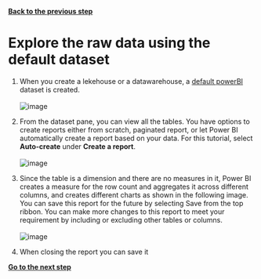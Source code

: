 [**Back to the previous step**](/Analytics%20-%20How%20To%20Proceed/2_Create_the_Bronze_Lakehouse.md)

# Explore the raw data using the default dataset

1. When you create a lekehouse or a datawarehouse, a [default powerBI](https://learn.microsoft.com/en-us/fabric/data-warehouse/datasets#understand-whats-in-the-default-power-bi-dataset) dataset is created.</br>  
![image](https://github.com/sallydabbahmsft/FabricScenarioAnalyticEndToEnd/assets/105279899/250db808-3280-49ce-9b3a-ec82d51ba716)


2. From the dataset pane, you can view all the tables. You have options to create reports either from scratch, paginated report, or let Power BI automatically create a report based on your data. For this tutorial, select **Auto-create** under **Create a report**. </br>  
![image](https://github.com/sallydabbahmsft/FabricScenarioAnalyticEndToEnd/assets/105279899/79a64b84-9f50-480d-a3e6-2f15230dc89d)


3. Since the table is a dimension and there are no measures in it, Power BI creates a measure for the row count and aggregates it across different columns, and creates different charts as shown in the following image. You can save this report for the future by selecting Save from the top ribbon. You can make more changes to this report to meet your requirement by including or excluding other tables or columns. </br>  
![image](https://github.com/sallydabbahmsft/FabricScenarioAnalyticEndToEnd/assets/105279899/e6829f56-b7ef-4ce8-820d-b519b2db50c2)


4. When closing the report you can save it

[**Go to the next step**](/Analytics%20-%20How%20To%20Proceed/4_Ingest_Data_Using_Pipeline.md)
